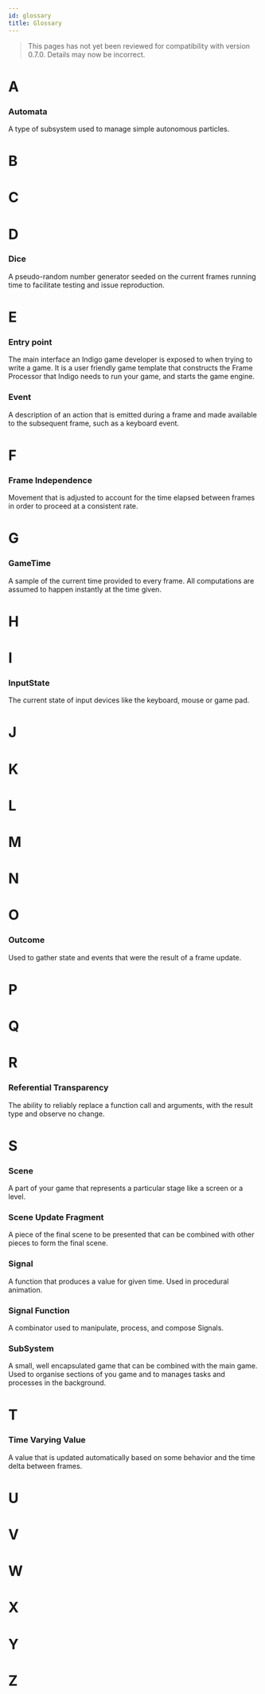 ```yaml
---
id: glossary
title: Glossary
---
```


> This pages has not yet been reviewed for compatibility with version 0.7.0. Details may now be incorrect.

# A

### Automata

A type of subsystem used to manage simple autonomous particles.

# B

# C

# D

### Dice

A pseudo-random number generator seeded on the current frames running time to facilitate testing and issue reproduction.

# E

### Entry point

The main interface an Indigo game developer is exposed to when trying to write a game. It is a user friendly game template that constructs the Frame Processor that Indigo needs to run your game, and starts the game engine.

### Event

A description of an action that is emitted during a frame and made available to the subsequent frame, such as a keyboard event.

# F

### Frame Independence

Movement that is adjusted to account for the time elapsed between frames in order to proceed at a consistent rate.

# G

### GameTime

A sample of the current time provided to every frame. All computations are assumed to happen instantly at the time given.

# H

# I

### InputState

The current state of input devices like the keyboard, mouse or game pad.

# J

# K

# L

# M

# N

# O

### Outcome

Used to gather state and events that were the result of a frame update.

# P

# Q

# R

### Referential Transparency

The ability to reliably replace a function call and arguments, with the result type and observe no change.

# S

### Scene

A part of your game that represents a particular stage like a screen or a level.

### Scene Update Fragment

A piece of the final scene to be presented that can be combined with other pieces to form the final scene.

### Signal

A function that produces a value for given time. Used in procedural animation.

### Signal Function

A combinator used to manipulate, process, and compose Signals.

### SubSystem

A small, well encapsulated game that can be combined with the main game. Used to organise sections of you game and to manages tasks and processes in the background.

# T

### Time Varying Value

A value that is updated automatically based on some behavior and the time delta between frames.

# U

# V

# W

# X

# Y

# Z
